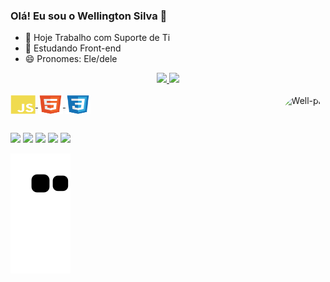 ### Olá! Eu sou o Wellington Silva 👋

- 🔭 Hoje Trabalho com Suporte de Ti 
- 🌱 Estudando Front-end
- 😄 Pronomes: Ele/dele

<div align="center">
  <a href="https://github.com/WeelSilva">
  <img height="180em" src="https://github-readme-stats.vercel.app/api?username=WeelSilva&show_icons=true&theme=dark&include_all_commits=true&count_private=true"/>
  <img height="180em" src="https://github-readme-stats.vercel.app/api/top-langs/?username=WeelSilva&layout=compact&langs_count=7&theme=dark"/>
</div>

  <div style="display: inline_block"><br>
  <img align="center" alt="Well-Js" height="30" width="40" src="https://raw.githubusercontent.com/devicons/devicon/master/icons/javascript/javascript-plain.svg">
  <img align="center" alt="Well-Ts" height="30" width="40" src="https://raw.githubusercontent.com/devicons/devicon/master/icons/html5/html5-original.svg">
  <img align="center" alt="Well-CSS" height="30" width="40" src="https://raw.githubusercontent.com/devicons/devicon/master/icons/css3/css3-original.svg">
  <img align="right" alt="Well-pic" height="150" style="border-radius:50px;" src="https://media.discordapp.net/attachments/966485991915413514/982060376382406686/WhatsApp_Image_2022-06-02_at_20.14.19-removebg-preview.png?width=480&height=480">
</div>
  
  ##
  
  <div> 
  <a href="https://www.instagram.com/weelsillva/" target="_blank"><img src="https://img.shields.io/badge/-Instagram-%23E4405F?style=for-the-badge&logo=instagram&logoColor=white" target="_blank"></a>
 	<a href="https://www.twitch.tv/weel_silv4" target="_blank"><img src="https://img.shields.io/badge/Twitch-9146FF?style=for-the-badge&logo=twitch&logoColor=white" target="_blank"></a>
  <a href = "mailto:wsilva9589@gmail.com"><img src="https://img.shields.io/badge/-Gmail-%23333?style=for-the-badge&logo=gmail&logoColor=white" target="_blank"></a>
  <a href="https://www.linkedin.com/in/wellingtonsil/" target="_blank"><img src="https://img.shields.io/badge/-LinkedIn-%230077B5?style=for-the-badge&logo=linkedin&logoColor=white" target="_blank"></a> 
  <a href="https://api.whatsapp.com/send?phone=5511974681061&text=Ol%C3%A1%2C%20obrigado%20por%20entrar%20em%20contato." target="_blank"><img src="https://img.shields.io/badge/WhatsApp-25D366?style=for-the-badge&logo=whatsapp&logoColor=white" target="_black"></a>
 
  ![Snake animation](https://github.com/Wellington-OL/Wellington-OL/blob/output/github-contribution-grid-snake.svg)
 
</div>
